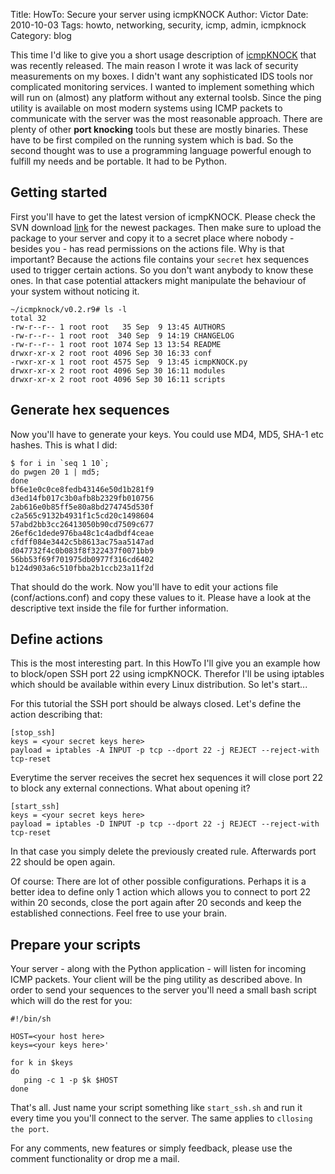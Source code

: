Title: HowTo: Secure your server using icmpKNOCK
Author: Victor
Date: 2010-10-03
Tags: howto, networking, security, icmp, admin, icmpknock
Category: blog

This time I'd like to give you a short usage description of [icmpKNOCK][1] that was recently released. The main reason I wrote it was lack of security measurements on my boxes. I didn't want any sophisticated IDS tools nor complicated monitoring services. I wanted to implement something which will run on (almost) any platform without any external toolsb. Since the ping utility is available on most modern systems using ICMP packets to communicate with the server was the most reasonable approach. There are plenty of other **port knocking** tools but these are mostly binaries. These have to be first compiled on the running system which is bad. So the second thought was to use a programming language powerful enough to fulfill my needs and be portable. It had to be Python. 


## Getting started

First you'll have to get the latest version of icmpKNOCK. Please check the SVN download [link][2] for the newest packages. Then make sure to upload the package to your server and copy it to a secret place where nobody - besides you - has read permissions on the actions file. Why is that important? Because the actions file contains your `secret` hex sequences used to trigger certain actions. So you don't want anybody to know these ones. In that case potential attackers might manipulate the behaviour of your system without noticing it.

~~~.shell
~/icmpknock/v0.2.r9# ls -l
total 32
-rw-r--r-- 1 root root   35 Sep  9 13:45 AUTHORS
-rw-r--r-- 1 root root  340 Sep  9 14:19 CHANGELOG
-rw-r--r-- 1 root root 1074 Sep 13 13:54 README
drwxr-xr-x 2 root root 4096 Sep 30 16:33 conf
-rwxr-xr-x 1 root root 4575 Sep  9 13:45 icmpKNOCK.py
drwxr-xr-x 2 root root 4096 Sep 30 16:11 modules
drwxr-xr-x 2 root root 4096 Sep 30 16:11 scripts
~~~

## Generate hex sequences

Now you'll have to generate your keys. You could use MD4, MD5, SHA-1 etc hashes. This is what I did:

~~~.shell
$ for i in `seq 1 10`; 
do pwgen 20 1 | md5; 
done        
bf6e1e0c0ce8fedb43146e50d1b281f9                                                
d3ed14fb017c3b0afb8b2329fb010756
2ab616e0b85ff5e80a8bd274745d530f
c2a565c9132b4931f1c5cd20c1498604
57abd2bb3cc26413050b90cd7509c677
26ef6c1dede976ba48c1c4adbdf4ceae
cfdff084e3442c5b8613ac75aa5147ad
d047732f4c0b083f8f322437f0071bb9
56bb53f69f701975db0977f316cd6402
b124d903a6c510fbba2b1ccb23a11f2d
~~~

That should do the work. Now you'll have to edit your actions file (conf/actions.conf) and copy these values to it. Please have a look at the descriptive text inside the file for further information.

## Define actions

This is the most interesting part. In this HowTo I'll give you an example how to block/open SSH port 22 using icmpKNOCK. Therefor I'll be using iptables which should be available within every Linux distribution. So let's start...

For this tutorial the SSH port should be always closed. Let's define the action describing that:

~~~.shell
[stop_ssh]
keys = <your secret keys here>
payload = iptables -A INPUT -p tcp --dport 22 -j REJECT --reject-with tcp-reset
~~~

Everytime the server receives the secret hex sequences it will close port 22 to block any external connections. What about opening it?

~~~.shell
[start_ssh]
keys = <your secret keys here>
payload = iptables -D INPUT -p tcp --dport 22 -j REJECT --reject-with tcp-reset
~~~

In that case you simply delete the previously created rule. Afterwards port 22 should be open again.

Of course: There are lot of other possible configurations. Perhaps it is a better idea to define only 1 action which allows you to connect to port 22 within 20 seconds, close the port again after 20 seconds and keep the established connections. Feel free to use your brain.

## Prepare your scripts

Your server - along with the Python application - will listen for incoming ICMP packets. Your client will be the ping utility as described above. In order to send your sequences to the server you'll need a small bash script which will do the rest for you:

~~~.shell
#!/bin/sh

HOST=<your host here>
keys=<your keys here>'

for k in $keys
do
   ping -c 1 -p $k $HOST
done
~~~

That's all. Just name your script something like `start_ssh.sh` and run it every time you you'll connect to the server. The same applies to `cllosing the port`.

For any comments, new features or simply feedback, please use the comment functionality or drop me a mail.

 [1]: http://github.com/dorneanu/icmpKNOCK
 [2]: http://github.com/dorneanu/icmpKNOCK
